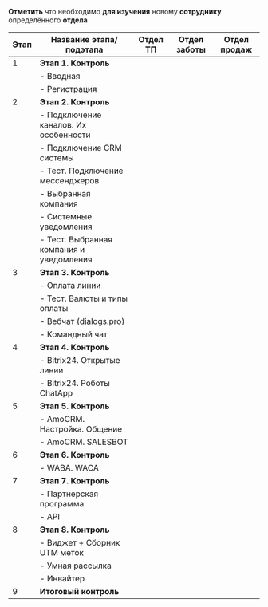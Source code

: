 **Отметить** что необходимо **для изучения** новому **сотруднику** определённого **отдела**

| Этап | Название этапа/подэтапа                  | Отдел ТП | Отдел заботы | Отдел продаж |
| ---- | ---------------------------------------- | -------- | ------------ | ------------ |
| 1    | **Этап 1. Контроль**                     |          |              |              |
|      | - Вводная                                |          |              |              |
|      | - Регистрация                            |          |              |              |
| 2    | **Этап 2. Контроль**                     |          |              |              |
|      | - Подключение каналов. Их особенности    |          |              |              |
|      | - Подключение CRM системы                |          |              |              |
|      | - Тест. Подключение мессенджеров         |          |              |              |
|      | - Выбранная компания                     |          |              |              |
|      | - Системные уведомления                  |          |              |              |
|      | - Тест. Выбранная компания и уведомления |          |              |              |
| 3    | **Этап 3. Контроль**                     |          |              |              |
|      | - Оплата линии                           |          |              |              |
|      | - Тест. Валюты и типы оплаты             |          |              |              |
|      | - Вебчат (dialogs.pro)                   |          |              |              |
|      | - Командный чат                          |          |              |              |
| 4    | **Этап 4. Контроль**                     |          |              |              |
|      | - Bitrix24. Открытые линии               |          |              |              |
|      | - Bitrix24. Роботы ChatApp               |          |              |              |
| 5    | **Этап 5. Контроль**                     |          |              |              |
|      | - AmoCRM. Настройка. Общение             |          |              |              |
|      | - AmoCRM. SALESBOT                       |          |              |              |
| 6    | **Этап 6. Контроль**                     |          |              |              |
|      | - WABA. WACA                             |          |              |              |
| 7    | **Этап 7. Контроль**                     |          |              |              |
|      | - Партнерская программа                  |          |              |              |
|      | - API                                    |          |              |              |
| 8    | **Этап 8. Контроль**                     |          |              |              |
|      | - Виджет + Сборник UTM меток             |          |              |              |
|      | - Умная рассылка                         |          |              |              |
|      | - Инвайтер                               |          |              |              |
| 9    | **Итоговый контроль**                    |          |              |              |